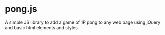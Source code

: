pong.js
=======

A simple JS library to add a game of 1P pong to any web page using jQuery and basic html elements and styles.
